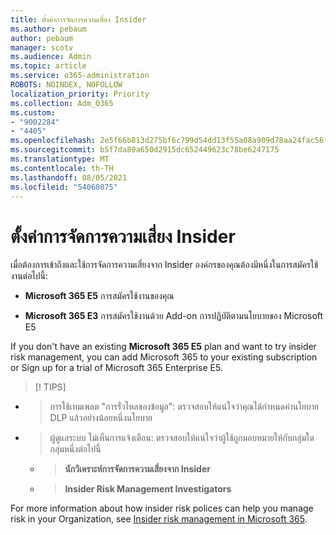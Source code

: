 ```yaml
---
title: ตั้งค่าการจัดการความเสี่ยง Insider
ms.author: pebaum
author: pebaum
manager: scotv
ms.audience: Admin
ms.topic: article
ms.service: o365-administration
ROBOTS: NOINDEX, NOFOLLOW
localization_priority: Priority
ms.collection: Adm_O365
ms.custom:
- "9002284"
- "4405"
ms.openlocfilehash: 2e5f66b813d275bf6c799d54dd13f55a08a909d78aa24fac56f54caf8a0f4f58
ms.sourcegitcommit: b5f7da89a650d2915dc652449623c78be6247175
ms.translationtype: MT
ms.contentlocale: th-TH
ms.lasthandoff: 08/05/2021
ms.locfileid: "54060875"
---
```

# <a name="set-up-insider-risk-management"></a>ตั้งค่าการจัดการความเสี่ยง Insider

เมื่อต้องการเข้าถึงและใช้การจัดการความเสี่ยงจาก Insider องค์กรของคุณต้องมีหนึ่งในการสมัครใช้งานต่อไปนี้:

- **Microsoft 365 E5** การสมัครใช้งานของคุณ

- **Microsoft 365 E3** การสมัครใช้งานด้วย Add-on การปฏิบัติตามนโยบายของ Microsoft E5

If you don't have an existing **Microsoft 365 E5** plan and want to try insider risk management, you can add Microsoft 365 to your existing subscription or Sign up for a trial of Microsoft 365 Enterprise E5.

> [! TIPS]
- > การใช้เทมเพลต "การรั่วไหลของข้อมูล": ตรวจสอบให้แน่ใจว่าคุณได้กําหนดค่านโยบาย DLP แล้วอย่างน้อยหนึ่งนโยบาย
- > ผู้ดูแลระบบ ไม่เห็นการแจ้งเตือน: ตรวจสอบให้แน่ใจว่าผู้ใช้ถูกมอบหมายให้กับกลุ่มใดกลุ่มหนึ่งต่อไปนี้
    - >**นักวิเคราะห์การจัดการความเสี่ยงจาก Insider**
    - >**Insider Risk Management Investigators**

For more information about how insider risk polices can help you manage risk in your Organization, see [Insider risk management in Microsoft 365](https://go.microsoft.com/fwlink/?linkid=2123907).

